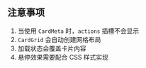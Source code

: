 ## 注意事项

1. 当使用 `CardMeta` 时，`actions` 插槽不会显示
2. `CardGrid` 会自动创建网格布局
3. 加载状态会覆盖卡片内容
4. 悬停效果需要配合 CSS 样式实现
